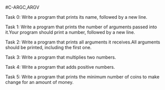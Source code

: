 #C-ARGC,ARGV

Task 0: Write a program that prints its name, followed by a new line.

Task 1: Write a program that prints the number of arguments passed into it.Your program should print a number, followed by a new line.

Task 2: Write a program that prints all arguments it receives.All arguments should be printed, including the first one.

Task 3: Write a program that multiplies two numbers.

Task 4: Write a program that adds positive numbers.

Task 5: Write a program that prints the minimum number of coins to make change for an amount of money.

